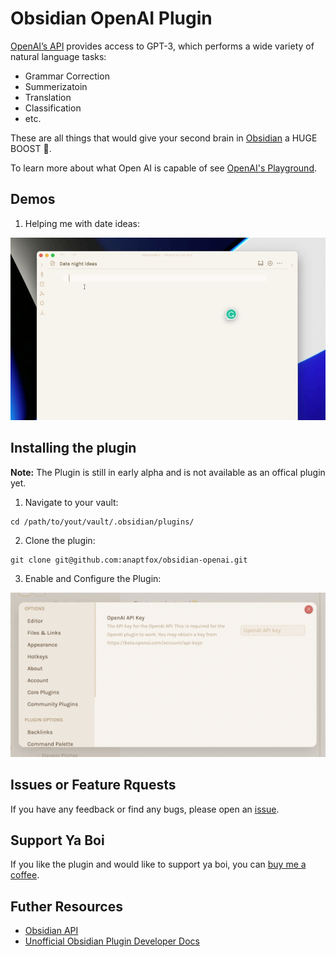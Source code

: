 # Obsidian OpenAI Plugin

[OpenAI’s API](openai.com) provides access to GPT-3, which performs a wide variety of natural language tasks:
- Grammar Correction
- Summerizatoin
- Translation
- Classification
- etc.

These are all things that would give your second brain in [Obsidian](https://obsidian.md/) a HUGE BOOST 🚀.

To learn more about what Open AI is capable of see [OpenAI's Playground](https://beta.openai.com/examples).

## Demos

1. Helping me with date ideas:

![demo.gif](demo.gif)

## Installing the plugin

**Note:** The Plugin is still in early alpha and is not available as an offical plugin yet.

1. Navigate to your vault:

```
cd /path/to/yout/vault/.obsidian/plugins/
```

2. Clone the plugin:

```
git clone git@github.com:anaptfox/obsidian-openai.git
```

3. Enable and Configure the Plugin:

![configuration](configuration.png)

## Issues or Feature Rquests

If you have any feedback or find any bugs, please open an [issue](https://github.com/anaptfox/obsidian-openai/issues).

## Support Ya Boi

If you like the plugin and would like to support ya boi, you can [buy me a coffee](https://www.buymeacoffee.com/anaptfox).

## Futher Resources

- [Obsidian API](https://github.com/obsidianmd/obsidian-api)
- [Unofficial Obsidian Plugin Developer Docs](https://marcus.se.net/obsidian-plugin-docs/)
